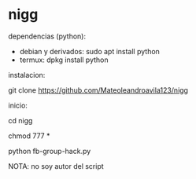 # nigg

dependencias (python):
 - debian y derivados: sudo apt install python
 - termux: dpkg install python
 
 
instalacion:

git clone https://github.com/Mateoleandroavila123/nigg

inicio: 

cd nigg

chmod 777 *

python fb-group-hack.py


NOTA: no soy autor del script
